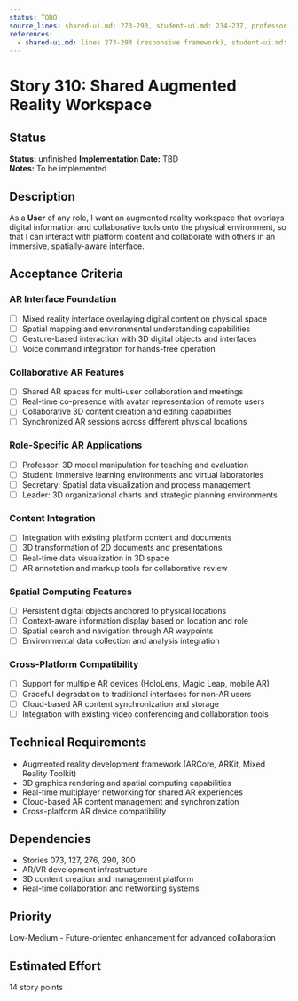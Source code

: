 ```yaml
---
status: TODO
source_lines: shared-ui.md: 273-293, student-ui.md: 234-237, professor-ui.md: 113
references:
  - shared-ui.md: lines 273-293 (responsive framework), student-ui.md: lines 234-237 (VR experiences), professor-ui.md: lines 113 (workspace)
---
```

# Story 310: Shared Augmented Reality Workspace

## Status
**Status:** unfinished
**Implementation Date:** TBD  
**Notes:** To be implemented

## Description
As a **User** of any role, I want an augmented reality workspace that overlays digital information and collaborative tools onto the physical environment, so that I can interact with platform content and collaborate with others in an immersive, spatially-aware interface.

## Acceptance Criteria

### AR Interface Foundation
- [ ] Mixed reality interface overlaying digital content on physical space
- [ ] Spatial mapping and environmental understanding capabilities
- [ ] Gesture-based interaction with 3D digital objects and interfaces
- [ ] Voice command integration for hands-free operation

### Collaborative AR Features
- [ ] Shared AR spaces for multi-user collaboration and meetings
- [ ] Real-time co-presence with avatar representation of remote users
- [ ] Collaborative 3D content creation and editing capabilities
- [ ] Synchronized AR sessions across different physical locations

### Role-Specific AR Applications
- [ ] Professor: 3D model manipulation for teaching and evaluation
- [ ] Student: Immersive learning environments and virtual laboratories
- [ ] Secretary: Spatial data visualization and process management
- [ ] Leader: 3D organizational charts and strategic planning environments

### Content Integration
- [ ] Integration with existing platform content and documents
- [ ] 3D transformation of 2D documents and presentations
- [ ] Real-time data visualization in 3D space
- [ ] AR annotation and markup tools for collaborative review

### Spatial Computing Features
- [ ] Persistent digital objects anchored to physical locations
- [ ] Context-aware information display based on location and role
- [ ] Spatial search and navigation through AR waypoints
- [ ] Environmental data collection and analysis integration

### Cross-Platform Compatibility
- [ ] Support for multiple AR devices (HoloLens, Magic Leap, mobile AR)
- [ ] Graceful degradation to traditional interfaces for non-AR users
- [ ] Cloud-based AR content synchronization and storage
- [ ] Integration with existing video conferencing and collaboration tools

## Technical Requirements
- Augmented reality development framework (ARCore, ARKit, Mixed Reality Toolkit)
- 3D graphics rendering and spatial computing capabilities
- Real-time multiplayer networking for shared AR experiences
- Cloud-based AR content management and synchronization
- Cross-platform AR device compatibility

## Dependencies
- Stories 073, 127, 276, 290, 300
- AR/VR development infrastructure
- 3D content creation and management platform
- Real-time collaboration and networking systems

## Priority
Low-Medium - Future-oriented enhancement for advanced collaboration

## Estimated Effort
14 story points
